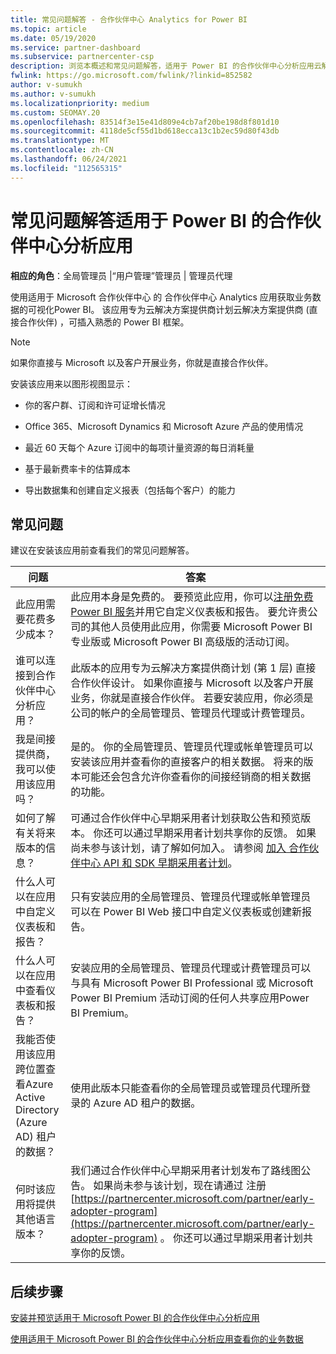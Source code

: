 ```yaml
---
title: 常见问题解答 - 合作伙伴中心 Analytics for Power BI
ms.topic: article
ms.date: 05/19/2020
ms.service: partner-dashboard
ms.subservice: partnercenter-csp
description: 浏览本概述和常见问题解答，适用于 Power BI 的合作伙伴中心分析应用云解决方案提供商计划中的直接云解决方案提供商 (合作伙伴) 问题。
fwlink: https://go.microsoft.com/fwlink/?linkid=852582
author: v-sumukh
ms.author: v-sumukh
ms.localizationpriority: medium
ms.custom: SEOMAY.20
ms.openlocfilehash: 83514f3e15e41d809e4cb7af20be198d8f801d10
ms.sourcegitcommit: 4118de5cf55d1bd618ecca13c1b2ec59d80f43db
ms.translationtype: MT
ms.contentlocale: zh-CN
ms.lasthandoff: 06/24/2021
ms.locfileid: "112565315"
---
```

# <a name="faqs-for-the-partner-center-analytics-app-for-power-bi"></a>常见问题解答适用于 Power BI 的合作伙伴中心分析应用



**相应的角色**：全局管理员 |“用户管理”管理员 | 管理员代理

使用适用于 Microsoft 合作伙伴中心 的 合作伙伴中心 Analytics 应用获取业务数据的可视化Power BI。 该应用专为云解决方案提供商计划云解决方案提供商 (直接合作伙伴) ，可插入熟悉的 Power BI 框架。

> [!NOTE]  
> 如果你直接与 Microsoft 以及客户开展业务，你就是直接合作伙伴。

安装该应用来以图形视图显示：

- 你的客户群、订阅和许可证增长情况

- Office 365、Microsoft Dynamics 和 Microsoft Azure 产品的使用情况

- 最近 60 天每个 Azure 订阅中的每项计量资源的每日消耗量

- 基于最新费率卡的估算成本

- 导出数据集和创建自定义报表（包括每个客户）的能力

## <a name="frequently-asked-questions"></a>常见问题

建议在安装该应用前查看我们的常见问题解答。

| **问题** | **答案** |
| --- | ---------- |
| 此应用需要花费多少成本？ | 此应用本身是免费的。 要预览此应用，你可以[注册免费 Power BI 服务](https://go.microsoft.com/fwlink/p/?linkid=845347)并用它自定义仪表板和报告。 要允许贵公司的其他人员使用此应用，你需要 Microsoft Power BI 专业版或 Microsoft Power BI 高级版的活动订阅。 |
| 谁可以连接到合作伙伴中心分析应用？ | 此版本的应用专为云解决方案提供商计划 (第 1 层) 直接合作伙伴设计。 如果你直接与 Microsoft 以及客户开展业务，你就是直接合作伙伴。 若要安装应用，你必须是公司的帐户的全局管理员、管理员代理或计费管理员。 |
| 我是间接提供商，我可以使用该应用吗？ | 是的。 你的全局管理员、管理员代理或帐单管理员可以安装该应用并查看你的直接客户的相关数据。 将来的版本可能还会包含允许你查看你的间接经销商的相关数据的功能。 |
| 如何了解有关将来版本的信息？ | 可通过合作伙伴中心早期采用者计划获取公告和预览版本。 你还可以通过早期采用者计划共享你的反馈。 如果尚未参与该计划，请了解如何加入。 请参阅 [加入 合作伙伴中心 API 和 SDK 早期采用者计划](/partner-center/develop/early-adopter-program)。  |
| 什么人可以在应用中自定义仪表板和报告？ | 只有安装应用的全局管理员、管理员代理或帐单管理员可以在 Power BI Web 接口中自定义仪表板或创建新报告。 |
| 什么人可以在应用中查看仪表板和报告？ | 安装应用的全局管理员、管理员代理或计费管理员可以与具有 Microsoft Power BI Professional 或 Microsoft Power BI Premium 活动订阅的任何人共享应用Power BI Premium。 |
| 我能否使用该应用跨位置查看Azure Active Directory (Azure AD) 租户的数据？ | 使用此版本只能查看你的全局管理员或管理员代理所登录的 Azure AD 租户的数据。 | 
| 何时该应用将提供其他语言版本？ | 我们通过合作伙伴中心早期采用者计划发布了路线图公告。 如果尚未参与该计划，现在请通过 注册 [https://partnercenter.microsoft.com/partner/early-adopter-program](https://partnercenter.microsoft.com/partner/early-adopter-program) 。 你还可以通过早期采用者计划共享你的反馈。 | 



## <a name="next-steps"></a>后续步骤

[安装并预览适用于 Microsoft Power BI 的合作伙伴中心分析应用](power-bi-app-for-direct-partners-install.md)

[使用适用于 Microsoft Power BI 的合作伙伴中心分析应用查看你的业务数据](power-bi-app-for-direct-partners-use.md)
